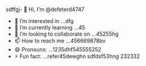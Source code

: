 sdffgj- 👋 Hi, I’m @defeterd4747
- 👀 I’m interested in ...dfg
- 🌱 I’m currently learning ...45
- 💞️ I’m looking to collaborate on ...45255hg
- 📫 How to reach me ...456669878bv
- 😄 Pronouns: ...1235dhf545555252
- ⚡ Fun fact: ...refer45dewghn
sdfdsf53hng
232332
<!---ddd15345
defeterd/defeterd is a ✨ special ✨ repository because its `README.md` (this file) juyappears on your GitHub profile.366bgfjmyjxcvxcv
You can click the Preview link to take a look at your changes.
--->
